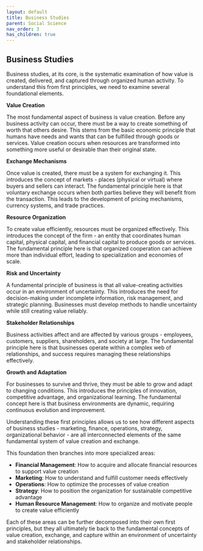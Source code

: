 ```yaml
---
layout: default
title: Business Studies
parent: Social Science
nav_order: 3
has_children: true
---
```


## Business Studies

Business studies, at its core, is the systematic examination of how value is created, delivered, and captured through organized human activity. To understand this from first principles, we need to examine several foundational elements.

**Value Creation**

The most fundamental aspect of business is value creation. Before any business activity can occur, there must be a way to create something of worth that others desire. This stems from the basic economic principle that humans have needs and wants that can be fulfilled through goods or services. Value creation occurs when resources are transformed into something more useful or desirable than their original state.

**Exchange Mechanisms**

Once value is created, there must be a system for exchanging it. This introduces the concept of markets - places (physical or virtual) where buyers and sellers can interact. The fundamental principle here is that voluntary exchange occurs when both parties believe they will benefit from the transaction. This leads to the development of pricing mechanisms, currency systems, and trade practices.

**Resource Organization**

To create value efficiently, resources must be organized effectively. This introduces the concept of the firm - an entity that coordinates human capital, physical capital, and financial capital to produce goods or services. The fundamental principle here is that organized cooperation can achieve more than individual effort, leading to specialization and economies of scale.

**Risk and Uncertainty**

A fundamental principle of business is that all value-creating activities occur in an environment of uncertainty. This introduces the need for decision-making under incomplete information, risk management, and strategic planning. Businesses must develop methods to handle uncertainty while still creating value reliably.

**Stakeholder Relationships**

Business activities affect and are affected by various groups - employees, customers, suppliers, shareholders, and society at large. The fundamental principle here is that businesses operate within a complex web of relationships, and success requires managing these relationships effectively.

**Growth and Adaptation**

For businesses to survive and thrive, they must be able to grow and adapt to changing conditions. This introduces the principles of innovation, competitive advantage, and organizational learning. The fundamental concept here is that business environments are dynamic, requiring continuous evolution and improvement.

Understanding these first principles allows us to see how different aspects of business studies - marketing, finance, operations, strategy, organizational behavior - are all interconnected elements of the same fundamental system of value creation and exchange.

This foundation then branches into more specialized areas:

- **Financial Management**: How to acquire and allocate financial resources to support value creation
- **Marketing**: How to understand and fulfill customer needs effectively
- **Operations**: How to optimize the processes of value creation
- **Strategy**: How to position the organization for sustainable competitive advantage
- **Human Resource Management**: How to organize and motivate people to create value efficiently

Each of these areas can be further decomposed into their own first principles, but they all ultimately tie back to the fundamental concepts of value creation, exchange, and capture within an environment of uncertainty and stakeholder relationships.

